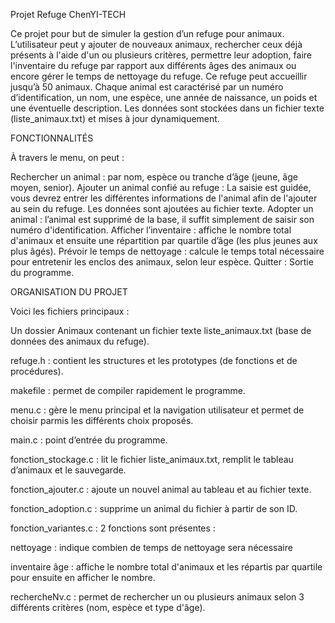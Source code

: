 Projet Refuge ChenYI-TECH

Ce projet pour but de simuler la gestion d’un refuge pour animaux. L’utilisateur peut y ajouter de nouveaux animaux, rechercher ceux déjà présents à l'aide d'un ou plusieurs critères, permettre leur adoption, faire l'inventaire du refuge par rapport aux différents âges des animaux ou encore gérer le temps de nettoyage du refuge.
Ce refuge peut accueillir jusqu’à 50 animaux. Chaque animal est caractérisé par un numéro d’identification, un nom, une espèce, une année de naissance, un poids et une éventuelle description. Les données sont stockées dans un fichier texte (liste_animaux.txt) et mises à jour dynamiquement.

FONCTIONNALITÉS 

À travers le menu, on peut :

Rechercher un animal : par nom, espèce ou tranche d’âge (jeune, âge moyen, senior).
Ajouter un animal confié au refuge : La saisie est guidée, vous devrez entrer les différentes informations de l'animal afin de l'ajouter au sein du refuge. Les données sont ajoutées au fichier texte.
Adopter un animal : l’animal est supprimé de la base, il suffit simplement de saisir son numéro d'identification.
Afficher l’inventaire : affiche le nombre total d'animaux et ensuite une répartition par quartile d’âge (les plus jeunes aux plus âgés).
Prévoir le temps de nettoyage : calcule le temps total nécessaire pour entretenir les enclos des animaux, selon leur espèce.
Quitter : Sortie du programme.

ORGANISATION DU PROJET

Voici les fichiers principaux :

Un dossier Animaux contenant un fichier texte liste_animaux.txt (base de données des animaux du refuge).

refuge.h : contient les structures et les prototypes (de fonctions et de procédures).

makefile : permet de compiler rapidement le programme.

menu.c : gère le menu principal et la navigation utilisateur et permet de choisir parmis les différents choix proposés.

main.c : point d’entrée du programme.

fonction_stockage.c : lit le fichier liste_animaux.txt, remplit le tableau d’animaux et le sauvegarde.

fonction_ajouter.c : ajoute un nouvel animal au tableau et au fichier texte.

fonction_adoption.c : supprime un animal du fichier à partir de son ID.

fonction_variantes.c : 2 fonctions sont présentes : 

nettoyage : indique combien de temps de nettoyage sera nécessaire

inventaire âge : affiche le nombre total d'animaux et les répartis par quartile pour ensuite en afficher le nombre.

rechercheNv.c : permet de rechercher un ou plusieurs animaux selon 3 différents critères (nom, espèce et type d'âge).



